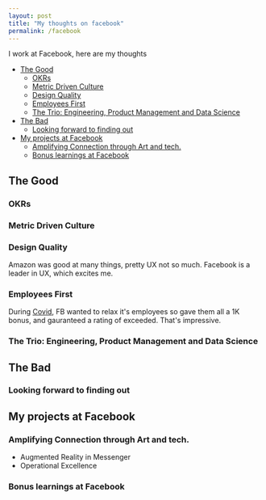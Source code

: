 ```yaml
---
layout: post
title: "My thoughts on facebook"
permalink: /facebook
---
```


I work at Facebook, here are my thoughts

<!-- prettier-ignore-start -->
<!-- vim-markdown-toc GFM -->

- [The Good](#the-good)
    - [OKRs](#okrs)
    - [Metric Driven Culture](#metric-driven-culture)
    - [Design Quality](#design-quality)
    - [Employees First](#employees-first)
    - [The Trio: Engineering, Product Management and Data Science](#the-trio-engineering-product-management-and-data-science)
- [The Bad](#the-bad)
    - [Looking forward to finding out](#looking-forward-to-finding-out)
- [My projects at Facebook](#my-projects-at-facebook)
    - [Amplifying Connection through Art and tech.](#amplifying-connection-through-art-and-tech)
    - [Bonus learnings at Facebook](#bonus-learnings-at-facebook)

<!-- vim-markdown-toc -->
<!-- prettier-ignore-end -->

## The Good

### OKRs

### Metric Driven Culture

### Design Quality

Amazon was good at many things, pretty UX not so much. Facebook is a leader in UX, which excites me.

### Employees First

During [Covid](/covid19), FB wanted to relax it's employees so gave them all a 1K bonus, and gauranteed a rating of exceeded. That's impressive.

### The Trio: Engineering, Product Management and Data Science

## The Bad

### Looking forward to finding out

## My projects at Facebook

### Amplifying Connection through Art and tech.

- Augmented Reality in Messenger
- Operational Excellence

### Bonus learnings at Facebook
